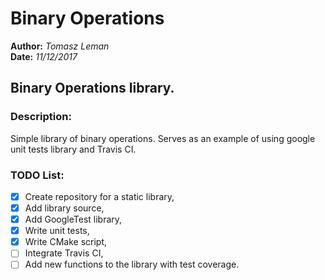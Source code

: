 # Binary Operations
**Author:** *Tomasz Leman*  
**Date:** *11/12/2017*
## Binary Operations library.
### Description:
Simple library of binary operations. Serves as an example of using google unit tests library and Travis CI.
### TODO List:
- [x] Create repository for a static library,
- [x] Add library source,
- [x] Add GoogleTest library,
- [x] Write unit tests,
- [x] Write CMake script,
- [ ] Integrate Travis CI,
- [ ] Add new functions to the library with test coverage.
